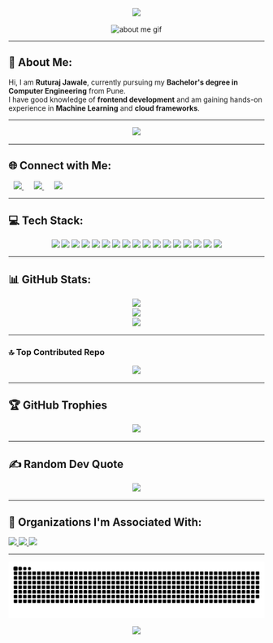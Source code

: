 

<!-- Welcome Banner -->
<p align="center">
  <img src="https://capsule-render.vercel.app/api?type=rounded&color=0:007BFF,100:00C6FF&height=150&section=header&text=Welcome%20to%20My%20GitHub!&fontSize=30&fontColor=ffffff" />
</p>

<!-- About Me GIF -->
<p align="center">
  <img src="https://raw.githubusercontent.com/7oSkaaa/7oSkaaa/refs/heads/main/Images/about_me.gif" alt="about me gif" width="20%" />
</p>

---

## 💫 About Me:
Hi, I am **Ruturaj Jawale**, currently pursuing my **Bachelor's degree in Computer Engineering** from Pune.  
I have good knowledge of **frontend development** and am gaining hands-on experience in **Machine Learning** and **cloud frameworks**.

---


<p align="center">
  <a href="https://portfolio-rj-pearl.vercel.app" target="_blank">
    <img src="https://img.shields.io/badge/Visit%20My%20Portfolio-007BFF?style=for-the-badge&logo=vercel&logoColor=white" />
  </a>
</p>

---

## 🌐 Connect with Me:
<p align="left" style="padding-left: 10px;">
  <a href="https://www.instagram.com/rutu_jawale2108" target="_blank" style="margin-right: 20px;">
    <img src="https://img.shields.io/badge/Instagram-%23E4405F.svg?logo=Instagram&logoColor=white" />
  </a>
  <a href="https://www.linkedin.com/in/ruturaj-p-jawale" target="_blank" style="margin-right: 20px;">
    <img src="https://img.shields.io/badge/LinkedIn-%230077B5.svg?logo=linkedin&logoColor=white" />
  </a>
  <a href="https://github.com/Ruturaj-jawale" target="_blank">
    <img src="https://img.shields.io/badge/GitHub 2-%23121011.svg?logo=github&logoColor=white" />
  </a>
</p>

---

## 💻 Tech Stack:
<p align="center">
  <img src="https://img.shields.io/badge/c-%2300599C.svg?style=for-the-badge&logo=c&logoColor=white" />
  <img src="https://img.shields.io/badge/c++-%2300599C.svg?style=for-the-badge&logo=c%2B%2B&logoColor=white" />
  <img src="https://img.shields.io/badge/html5-%23E34F26.svg?style=for-the-badge&logo=html5&logoColor=white" />
  <img src="https://img.shields.io/badge/css3-%231572B6.svg?style=for-the-badge&logo=css3&logoColor=white" />
  <img src="https://img.shields.io/badge/TailwindCSS-%2338B2AC.svg?style=for-the-badge&logo=tailwind-css&logoColor=white" />
  <img src="https://img.shields.io/badge/java-%23ED8B00.svg?style=for-the-badge&logo=openjdk&logoColor=white" />
  <img src="https://img.shields.io/badge/javascript-%23323330.svg?style=for-the-badge&logo=javascript&logoColor=%23F7DF1E" />
  <img src="https://img.shields.io/badge/Node.js-43853D?style=for-the-badge&logo=node.js&logoColor=white" />
  <img src="https://img.shields.io/badge/ReactJS-%2361DAFB.svg?style=for-the-badge&logo=react&logoColor=white" />
  <img src="https://img.shields.io/badge/MongoDB-%2347A248.svg?style=for-the-badge&logo=mongodb&logoColor=white" />
  <img src="https://img.shields.io/badge/MySQL-%2300f.svg?style=for-the-badge&logo=mysql&logoColor=white" />
  <img src="https://img.shields.io/badge/django-%23092E20.svg?style=for-the-badge&logo=django&logoColor=white" />
  <img src="https://img.shields.io/badge/Amazon%20DynamoDB-4053D6?style=for-the-badge&logo=Amazon%20DynamoDB&logoColor=white" />
  <img src="https://img.shields.io/badge/GoogleCloud-%234285F4.svg?style=for-the-badge&logo=google-cloud&logoColor=white" />
  <img src="https://img.shields.io/badge/PowerBI-F2C811?style=for-the-badge&logo=powerbi&logoColor=black" />
  <img src="https://img.shields.io/badge/ChatGPT-00A67E?style=for-the-badge&logo=openai&logoColor=white" />
  <img src="https://img.shields.io/badge/Gemini-%236D5CE7.svg?style=for-the-badge&logo=google&logoColor=white" />
</p>

---

## 📊 GitHub Stats:
<p align="center">
  <img src="https://github-readme-stats.vercel.app/api?username=Ruturaj-jawale&theme=radical&hide_border=false&include_all_commits=true&count_private=true" />
  <br />
  <img src="https://github-readme-streak-stats.herokuapp.com/?user=Ruturaj-jawale&theme=radical&hide_border=false" />
  <br />
  <img src="https://github-readme-stats.vercel.app/api/top-langs/?username=Ruturaj-jawale&theme=radical&hide_border=false&layout=compact" />
</p>

---

### 🔝 Top Contributed Repo
<p align="center">
  <img src="https://github-contributor-stats.vercel.app/api?username=Ruturaj-jawale&limit=5&theme=dracula&combine_all_yearly_contributions=true" />
</p>

---

## 🏆 GitHub Trophies
<p align="center">
  <img src="https://github-profile-trophy.vercel.app/?username=Ruturaj-jawale&theme=darkhub&no-frame=false&no-bg=false&margin-w=4" />
</p>

---

## ✍️ Random Dev Quote
<p align="center">
  <img src="https://quotes-github-readme.vercel.app/api?type=horizontal&theme=radical" />
</p>

---

## 🏢 Organizations I'm Associated With:
<p align="left">
  <a href="https://github.com/MediTechdypit" target="_blank">
    <img src="https://img.shields.io/badge/-MediTechdit-%230A66C2?style=for-the-badge&logo=linkedin&logoColor=white" />
  </a>
  <a href="https://github.com/Rutur89" target="_blank">
    <img src="https://img.shields.io/badge/-GitHubOrg-%23121011?style=for-the-badge&logo=github&logoColor=white" />
  </a>
  <a href="https://github.com/RutuTech" target="_blank">
    <img src="https://img.shields.io/badge/-OtherOrg-%23FF6F00?style=for-the-badge&logo=google&logoColor=white" />
  </a>
</p>

---

<!-- Snake Animation -->
<p align="center">
  <img src="https://raw.githubusercontent.com/Platane/snk/output/github-contribution-grid-snake.svg" alt="Snake animation" />
</p>

<!-- Visit Counter -->
<p align="center">
  <a href="https://visitcount.itsvg.in">
    <img src="https://visitcount.itsvg.in/api?id=Rutur89&icon=4&color=0" />
  </a>
</p>

<!-- Footer clear float -->
<br clear="both" />
